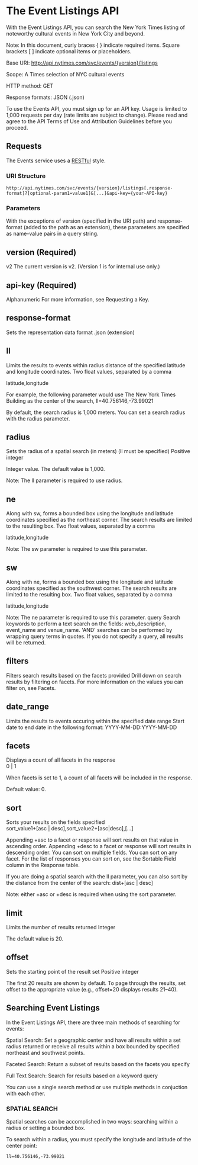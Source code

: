 The Event Listings API
======================

With the Event Listings API, you can search the New York Times listing of noteworthy cultural events in New York City and beyond.

Note: In this document, curly braces { } indicate required items. Square brackets [ ] indicate optional items or placeholders.

  Base URI: http://api.nytimes.com/svc/events/{version}/listings
  
  Scope: A Times selection of NYC cultural events
  
  HTTP method: GET
  
  Response formats: JSON (.json)

To use the Events API, you must sign up for an API key.  Usage is limited to 1,000 requests per day (rate limits are subject to change). Please read and agree to the API Terms of Use and Attribution Guidelines before you proceed.

Requests
--------

The Events service uses a [RESTful](<http://en.wikipedia.org/wiki/Representational_State_Transfer>) style.

### URI Structure

~~~~~~~~~~~~~~~~~~~~~~~~~~~~~~~~~~~~~~~~~~~~~~~~~~~~~~~~~~~~~~~~~~~~~~~~~~~~~~~~
http://api.nytimes.com/svc/events/{version}/listings[.response-format]?[optional-param1=value1]&[...]&api-key={your-API-key}
~~~~~~~~~~~~~~~~~~~~~~~~~~~~~~~~~~~~~~~~~~~~~~~~~~~~~~~~~~~~~~~~~~~~~~~~~~~~~~~~

### Parameters

With the exceptions of version (specified in the URI path) and response-format (added to the path as an extension), these parameters are specified as name-value pairs in a query string.

## version (Required)	
v2
The current version is v2. (Version 1 is for internal use only.)

## api-key (Required)	
Alphanumeric
For more information, see Requesting a Key.

## response-format
Sets the representation data format	.json (extension)

## ll
Limits the results to events within radius distance of the specified latitude and longitude coordinates.	Two float values, separated by a comma

latitude,longitude

For example, the following parameter would use The New York Times Building as the center of the search, ll=40.756146,-73.99021

By default, the search radius is 1,000 meters. You can set a search radius with the radius parameter.

## radius
Sets the radius of a spatial search (in meters)
(ll must be specified)	Positive integer

Integer value. The default value is 1,000. 

Note: The ll parameter is required to use radius.

## ne
Along with sw, forms a bounded box using the longitude and latitude coordinates specified as the northeast corner. The search results are limited to the resulting box.	Two float values, separated by a comma

latitude,longitude 

Note: The sw parameter is required to use this parameter.

## sw
Along with ne, forms a bounded box using the longitude and latitude coordinates specified as the southwest corner. The search results are limited to the resulting box.	Two float values, separated by a comma

latitude,longitude 

Note: The ne parameter is required to use this parameter.
query	Search keywords to perform a text search on the fields: web_description, event_name and venue_name. 'AND' searches can be performed by wrapping query terms in quotes. If you do not specify a query, all results will be returned.

## filters
Filters search results based on the facets provided	Drill down on search results by filtering on facets. For more information on the values you can filter on, see Facets.

## date_range
Limits the results to events occuring within the specified date range	Start date to end date in the following format: YYYY-MM-DD:YYYY-MM-DD

## facets
Displays a count of all facets in the response	
0 | 1

When facets is set to 1, a count of all facets will be included in the response.

Default value: 0.

## sort
Sorts your results on the fields specified	
sort_value1+[asc | desc],sort_value2+[asc|desc],[...]

Appending +asc to a facet or response will sort results on that value in ascending order. Appending +desc to a facet or response  will sort results in descending order. You can sort on multiple fields. You can sort on any facet. For the list of responses you can sort on, see the Sortable Field column in the Response table.

If you are doing a spatial search with the ll parameter, you can also sort by the distance from the center of the search: dist+[asc | desc]

Note: either +asc or +desc is required when using the sort parameter.

## limit
Limits the number of results returned	Integer

The default value is 20.

## offset
Sets the starting point of the result set	Positive integer 

The first 20 results are shown by default. To page through the results, set offset to the appropriate value (e.g., offset=20 displays results 21–40).



Searching Event Listings
------------------------

In the Event Listings API, there are three main methods of searching for events:

Spatial Search: Set a geographic center and have all results within a set radius returned or receive all results within a box bounded by specified northeast and southwest points.

Faceted Search: Return a subset of results based on the facets you specify

Full Text Search: Search for results based on a keyword query

You can use a single search method or use multiple methods in conjuction with each other.

### SPATIAL SEARCH
Spatial searches can be accomplished in two ways: searching within a radius or setting a bounded box.

To search within a radius, you must specify the longitude and latitude of the center point:

~~~~~~~~~~~~~~~~~~~~~~~~~~~~~~~~~~~~~~~~~~~~~~~~~~~~~~~~~~~~~~~~~~~~~~~~~~~~~~~~
ll=40.756146,-73.99021
~~~~~~~~~~~~~~~~~~~~~~~~~~~~~~~~~~~~~~~~~~~~~~~~~~~~~~~~~~~~~~~~~~~~~~~~~~~~~~~~


